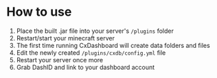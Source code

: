 # How to use

1. Place the built .jar file into your server's `/plugins` folder
2. Restart/start your minecraft server
3. The first time running CxDashboard will create data folders and files
4. Edit the newly created `/plugins/cxdb/config.yml` file
5. Restart your server once more
6. Grab DashID and link to your dashboard account